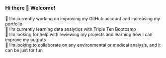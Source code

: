 ### Hi there 👋 Welcome!

<!--
**Paty3672/Paty3672** is a ✨ _special_ ✨ repository because its `README.md` (this file) appears on your GitHub profile.

Here are some ideas to get you started:

- 🔭 I’m currently working on ...
- 🌱 I’m currently learning ...
- 👯 I’m looking to collaborate on ...
- 🤔 I’m looking for help with ...
- 💬 Ask me about ...
- 📫 How to reach me: ...
- 😄 Pronouns: ...
- ⚡ Fun fact: ...
-->
🔭 I’m currently working on improving my GitHub account and increasing my portfolio  
🌱 I’m currently learning data analytics with Triple Ten Bootcamp  
🤔 I’m looking for help with reviewing my projects and learning how I can improve my outputs  
👯 I’m looking to collaborate on any environmental or medical analysis, and it can be just for fun  

